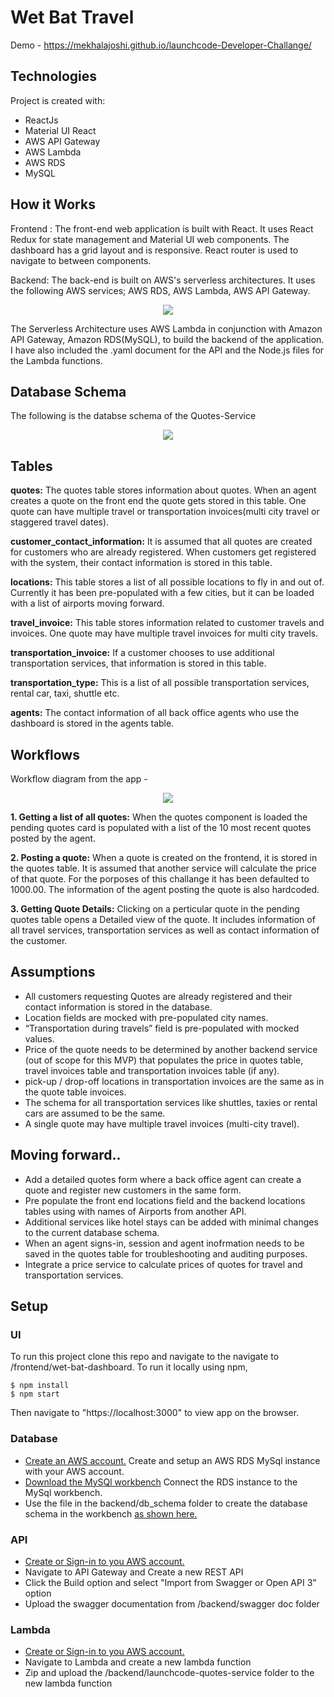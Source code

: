 # Wet Bat Travel

Demo - https://mekhalajoshi.github.io/launchcode-Developer-Challange/

## Technologies
Project is created with:
* ReactJs
* Material UI React 
* AWS API Gateway
* AWS Lambda
* AWS RDS
* MySQL


## How it Works
Frontend : 
The front-end web application is built with React. It uses React Redux for state management and Material UI web components. The dashboard has a grid layout and is responsive. React router is used to navigate to between components.

Backend:
The back-end is built on AWS's serverless architectures. It uses the following AWS services; AWS RDS, AWS Lambda, AWS API Gateway. 
          <p align="center">
            <img src="frontend/wet-bat-dashboard/public/AWS serverless architecture.jpeg" margin="auto">
          </p>

The Serverless Architecture uses AWS Lambda in conjunction with Amazon API Gateway, Amazon RDS(MySQL), to build the backend of the application.
I have also included the .yaml document for the API and the Node.js files for the Lambda functions.

## Database Schema
The following is the databse schema of the Quotes-Service
            <p align="center">
              <img src="frontend/wet-bat-dashboard/public/databaseSchema.png" margin="auto">
            </p>
## Tables
**quotes:** The quotes table stores information about quotes. When an agent creates a quote on the front end the quote gets stored in this table. One quote can have multiple travel or transportation invoices(multi city travel or staggered travel dates). 

**customer_contact_information:** It is assumed that all quotes are created for customers who are already registered. When customers get registered with the system, their contact information is stored in this table.

**locations:** This table stores a list of all possible locations to fly in and out of. Currently it has been pre-populated with a few cities, but it can be loaded with a list of airports moving forward.

**travel_invoice:** This table stores information related to customer travels and invoices. One quote may have multiple travel invoices for multi city travels.

**transportation_invoice:** If a customer chooses to use additional transportation services, that information is stored in this table.

**transportation_type:** This is a list of all possible transportation services, rental car, taxi, shuttle etc.

**agents:** The contact information of all back office agents who use the dashboard is stored in the agents table.

## Workflows
Workflow diagram from the app -
             <p align="center">
              <img src="frontend/wet-bat-dashboard/public/sequenceDiagram.jpeg" margin="auto">
            </p>
**1. Getting a list of all quotes:** When the quotes component is loaded the pending quotes card is populated with a list of the 10 most recent quotes posted by the agent.

**2. Posting a quote:** When a quote is created on the frontend, it is stored in the quotes table. It is assumed that another service will calculate the price of that quote. For the porposes of this challange it has been defaulted to 1000.00. The information of the agent posting the quote is also hardcoded.

**3. Getting Quote Details:** Clicking on a perticular quote in the pending quotes table opens a Detailed view of the quote. It includes information of all travel services, transportation services as well as contact information of the customer.

## Assumptions
* All customers requesting Quotes are already registered and their contact information is stored in the database. 
* Location fields are mocked with pre-populated city names. 
* “Transportation during travels” field is pre-populated with mocked values.
* Price of the quote needs to be determined by another backend service (out of scope for this MVP) that populates the price in quotes table, travel invoices table and transportation invoices table (if any).  
* pick-up / drop-off locations in transportation invoices are the same as in the quote table invoices.
* The schema for all transportation services like shuttles, taxies or rental cars are assumed to be the same.
* A single quote may have multiple travel invoices (multi-city travel).

## Moving forward..
* Add a detailed quotes form where a back office agent can create a quote and register new customers in the same form.
* Pre populate the front end locations field and the backend locations tables using with names of Airports from another API.
* Additional services like hotel stays can be added with minimal changes to the current database schema.
* When an agent signs-in, session and agent inofrmation needs to be saved in the quotes table for troubleshooting and auditing purposes.
* Integrate a price service to calculate prices of quotes for travel and transportation services.


## Setup
### UI
To run this project clone this repo and navigate to the  navigate to /frontend/wet-bat-dashboard. To run it locally using npm,
```
$ npm install
$ npm start
```
Then navigate to "https://localhost:3000" to view app on the browser.

### Database
* [Create an AWS account.](https://aws.amazon.com/) Create and setup an AWS RDS MySql instance with your AWS account. 
* [Download the MySQl workbench](https://www.mysql.com/products/workbench/) Connect the RDS instance to the MySql workbench. 
* Use the file in the backend/db_schema folder to create the database schema in the workbench [as shown here.](https://www.mysql.com/products/workbench/migrate/)

### API 
* [Create or Sign-in to you AWS account.](https://aws.amazon.com/)
* Navigate to API Gateway and Create a new REST API
* Click the Build option and select "Import from Swagger or Open API 3" option 
* Upload the swagger documentation from /backend/swagger doc folder

### Lambda
* [Create or Sign-in to you AWS account.](https://aws.amazon.com/)
* Navigate to Lambda and create a new lambda function
* Zip and upload the /backend/launchcode-quotes-service folder to the new lambda function
